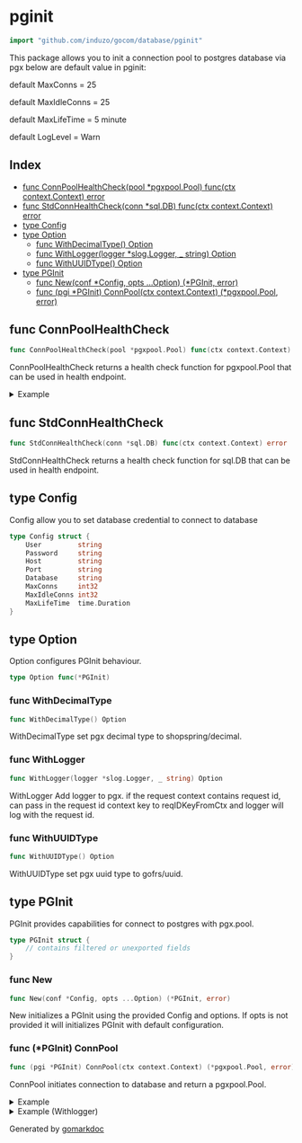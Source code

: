 <!-- Code generated by gomarkdoc. DO NOT EDIT -->

# pginit

```go
import "github.com/induzo/gocom/database/pginit"
```

This package allows you to init a connection pool to postgres database via pgx below are default value in pginit:

default MaxConns = 25

default MaxIdleConns = 25

default MaxLifeTime = 5 minute

default LogLevel = Warn

## Index

- [func ConnPoolHealthCheck(pool *pgxpool.Pool) func(ctx context.Context) error](<#func-connpoolhealthcheck>)
- [func StdConnHealthCheck(conn *sql.DB) func(ctx context.Context) error](<#func-stdconnhealthcheck>)
- [type Config](<#type-config>)
- [type Option](<#type-option>)
  - [func WithDecimalType() Option](<#func-withdecimaltype>)
  - [func WithLogger(logger *slog.Logger, _ string) Option](<#func-withlogger>)
  - [func WithUUIDType() Option](<#func-withuuidtype>)
- [type PGInit](<#type-pginit>)
  - [func New(conf *Config, opts ...Option) (*PGInit, error)](<#func-new>)
  - [func (pgi *PGInit) ConnPool(ctx context.Context) (*pgxpool.Pool, error)](<#func-pginit-connpool>)


## func ConnPoolHealthCheck

```go
func ConnPoolHealthCheck(pool *pgxpool.Pool) func(ctx context.Context) error
```

ConnPoolHealthCheck returns a health check function for pgxpool.Pool that can be used in health endpoint.

<details><summary>Example</summary>
<p>

Using standard net/http package. We can also simply pass healthCheck as a CheckFn in gocom/http/health/v2.

```go
package main

import (
	"context"
	"log"
	"net/http"
	"time"

	"github.com/induzo/gocom/database/pginit"
)

func main() {
	pgi, err := pginit.New(&pginit.Config{
		Host:         "localhost",
		Port:         "5432",
		User:         "postgres",
		Password:     "postgres",
		Database:     "datawarehouse",
		MaxConns:     10,
		MaxIdleConns: 10,
		MaxLifeTime:  1 * time.Minute,
	})
	if err != nil {
		log.Fatalf("init pgi config: %v", err)
	}

	ctx := context.Background()

	pool, err := pgi.ConnPool(ctx)
	if err != nil {
		log.Fatalf("init pgi config: %v", err)
	}

	defer pool.Close()

	healthCheck := pginit.ConnPoolHealthCheck(pool)

	mux := http.NewServeMux()

	mux.HandleFunc("/sys/health", func(rw http.ResponseWriter, req *http.Request) {
		if err := healthCheck(ctx); err != nil {
			rw.WriteHeader(http.StatusServiceUnavailable)
		}
	})
}
```

</p>
</details>

## func StdConnHealthCheck

```go
func StdConnHealthCheck(conn *sql.DB) func(ctx context.Context) error
```

StdConnHealthCheck returns a health check function for sql.DB that can be used in health endpoint.

## type Config

Config allow you to set database credential to connect to database

```go
type Config struct {
    User         string
    Password     string
    Host         string
    Port         string
    Database     string
    MaxConns     int32
    MaxIdleConns int32
    MaxLifeTime  time.Duration
}
```

## type Option

Option configures PGInit behaviour.

```go
type Option func(*PGInit)
```

### func WithDecimalType

```go
func WithDecimalType() Option
```

WithDecimalType set pgx decimal type to shopspring/decimal.

### func WithLogger

```go
func WithLogger(logger *slog.Logger, _ string) Option
```

WithLogger Add logger to pgx. if the request context contains request id, can pass in the request id context key to reqIDKeyFromCtx and logger will log with the request id.

### func WithUUIDType

```go
func WithUUIDType() Option
```

WithUUIDType set pgx uuid type to gofrs/uuid.

## type PGInit

PGInit provides capabilities for connect to postgres with pgx.pool.

```go
type PGInit struct {
    // contains filtered or unexported fields
}
```

### func New

```go
func New(conf *Config, opts ...Option) (*PGInit, error)
```

New initializes a PGInit using the provided Config and options. If opts is not provided it will initializes PGInit with default configuration.

### func \(\*PGInit\) ConnPool

```go
func (pgi *PGInit) ConnPool(ctx context.Context) (*pgxpool.Pool, error)
```

ConnPool initiates connection to database and return a pgxpool.Pool.

<details><summary>Example</summary>
<p>

```go
package main

import (
	"context"
	"log"
	"time"

	"github.com/induzo/gocom/database/pginit"
)

func main() {
	pgi, err := pginit.New(&pginit.Config{
		Host:         "localhost",
		Port:         "5432",
		User:         "postgres",
		Password:     "postgres",
		Database:     "datawarehouse",
		MaxConns:     10,
		MaxIdleConns: 10,
		MaxLifeTime:  1 * time.Minute,
	})
	if err != nil {
		log.Fatalf("init pgi config: %v", err)
	}

	ctx := context.Background()

	pool, err := pgi.ConnPool(ctx)
	if err != nil {
		log.Fatalf("init pgi config: %v", err)
	}

	defer pool.Close()

	if err := pool.Ping(ctx); err != nil {
		log.Fatalf("ping: %v", err)
	}
}
```

</p>
</details>

<details><summary>Example (Withlogger)</summary>
<p>

```go
package main

import (
	"context"
	"io"
	"log"
	"time"

	"golang.org/x/exp/slog"

	"github.com/induzo/gocom/database/pginit"
)

func main() {
	textHandler := slog.NewTextHandler(io.Discard, nil)
	logger := slog.New(textHandler)

	pgi, err := pginit.New(
		&pginit.Config{
			Host:         "localhost",
			Port:         "5432",
			User:         "postgres",
			Password:     "postgres",
			Database:     "datawarehouse",
			MaxConns:     10,
			MaxIdleConns: 10,
			MaxLifeTime:  1 * time.Minute,
		},
		pginit.WithLogger(logger, "request-id"),
		pginit.WithDecimalType(),
		pginit.WithUUIDType(),
	)
	if err != nil {
		log.Fatalf("init pgi config: %v", err)
	}

	ctx := context.Background()

	pool, err := pgi.ConnPool(ctx)
	if err != nil {
		log.Fatalf("init pgi config: %v", err)
	}

	defer pool.Close()

	if err := pool.Ping(ctx); err != nil {
		log.Fatalf("ping: %v", err)
	}
}
```

</p>
</details>



Generated by [gomarkdoc](<https://github.com/princjef/gomarkdoc>)
